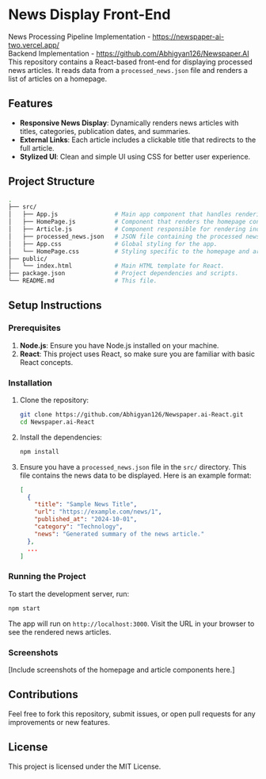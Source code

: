 
# News Display Front-End

News Processing Pipeline Implementation - https://newspaper-ai-two.vercel.app/
<br/>
Backend Implementation - https://github.com/Abhigyan126/Newspaper.AI
This repository contains a React-based front-end for displaying processed news articles. It reads data from a `processed_news.json` file and renders a list of articles on a homepage.

## Features

- **Responsive News Display**: Dynamically renders news articles with titles, categories, publication dates, and summaries.
- **External Links**: Each article includes a clickable title that redirects to the full article.
- **Stylized UI**: Clean and simple UI using CSS for better user experience.

## Project Structure

```bash
.
├── src/
│   ├── App.js                # Main app component that handles rendering the homepage and articles.
│   ├── HomePage.js           # Component that renders the homepage content.
│   ├── Article.js            # Component responsible for rendering individual articles.
│   ├── processed_news.json   # JSON file containing the processed news data.
│   ├── App.css               # Global styling for the app.
│   └── HomePage.css          # Styling specific to the homepage and article cards.
├── public/
│   └── index.html            # Main HTML template for React.
├── package.json              # Project dependencies and scripts.
└── README.md                 # This file.
```

## Setup Instructions

### Prerequisites

1. **Node.js**: Ensure you have Node.js installed on your machine.
2. **React**: This project uses React, so make sure you are familiar with basic React concepts.

### Installation

1. Clone the repository:

   ```bash
   git clone https://github.com/Abhigyan126/Newspaper.ai-React.git
   cd Newspaper.ai-React
   ```

2. Install the dependencies:

   ```bash
   npm install
   ```

3. Ensure you have a `processed_news.json` file in the `src/` directory. This file contains the news data to be displayed. Here is an example format:

   ```json
   [
     {
       "title": "Sample News Title",
       "url": "https://example.com/news/1",
       "published_at": "2024-10-01",
       "category": "Technology",
       "news": "Generated summary of the news article."
     },
     ...
   ]
   ```

### Running the Project

To start the development server, run:

```bash
npm start
```

The app will run on `http://localhost:3000`. Visit the URL in your browser to see the rendered news articles.

### Screenshots

[Include screenshots of the homepage and article components here.]

## Contributions

Feel free to fork this repository, submit issues, or open pull requests for any improvements or new features.

## License

This project is licensed under the MIT License.
